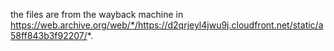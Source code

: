 the files are from the wayback machine in https://web.archive.org/web/*/https://d2qrjeyl4jwu9j.cloudfront.net/static/a58ff843b3f92207/*.
